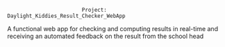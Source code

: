                             Project:  Daylight_Kiddies_Result_Checker_WebApp
A functional web app for checking and computing results in real-time and receiving an automated feedback on the result from the school head

